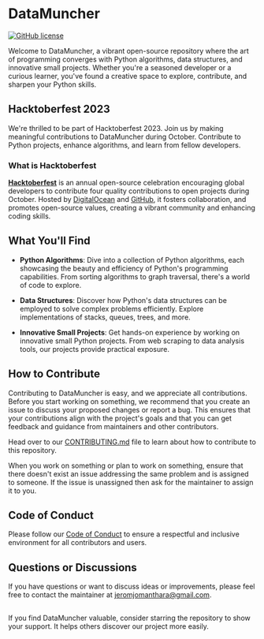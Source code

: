 # DataMuncher

[![GitHub license](https://img.shields.io/badge/license-MIT-blue.svg)](https://github.com/your-username/DataMuncher/blob/main/LICENSE)

Welcome to DataMuncher, a vibrant open-source repository where the art of programming converges with Python algorithms, data structures, and innovative small projects. Whether you're a seasoned developer or a curious learner, you've found a creative space to explore, contribute, and sharpen your Python skills.

## Hacktoberfest 2023

We're thrilled to be part of Hacktoberfest 2023. Join us by making meaningful contributions to DataMuncher during October. Contribute to Python projects, enhance algorithms, and learn from fellow developers.

### What is Hacktoberfest 

**[Hacktoberfest](https://hacktoberfest.com/)** is an annual open-source celebration encouraging global developers to contribute four quality contributions to open projects during October. Hosted by [DigitalOcean](https://www.digitalocean.com/blog/ten-years-hacktoberfest) and [GitHub](https://github.com/topics/hacktoberfest-2023), it fosters collaboration, and promotes open-source values, creating a vibrant community and enhancing coding skills.

## What You'll Find

- **Python Algorithms**: Dive into a collection of Python algorithms, each showcasing the beauty and efficiency of Python's programming capabilities. From sorting algorithms to graph traversal, there's a world of code to explore.

- **Data Structures**: Discover how Python's data structures can be employed to solve complex problems efficiently. Explore implementations of stacks, queues, trees, and more.

- **Innovative Small Projects**: Get hands-on experience by working on innovative small Python projects. From web scraping to data analysis tools, our projects provide practical exposure.

## How to Contribute

Contributing to DataMuncher is easy, and we appreciate all contributions. 
Before you start working on something, we recommend that you create an issue to discuss your proposed changes or report a bug. This ensures that your contributions align with the project's goals and that you can get feedback and guidance from maintainers and other contributors.

Head over to our [CONTRIBUTING.md](https://github.com/lordgrim18/DataMuncher/blob/main/CONTRIBUTING.md) file to learn about how to contribute to this repository.

When you work on something or plan to work on something, ensure that there doesn't exist an issue addressing the same problem and is assigned to someone. If the issue is unassigned then ask for the maintainer to assign it to you.


## Code of Conduct

Please follow our [Code of Conduct](https://github.com/lordgrim18/DataMuncher/blob/main/CODE_OF_CONDUCT.md) to ensure a respectful and inclusive environment for all contributors and users.

## Questions or Discussions

If you have questions or want to discuss ideas or improvements, please feel free to contact the maintainer at [jeromjomanthara@gmail.com](mailto:jeromjomanthara@gmail.com).



##

If you find DataMuncher valuable, consider starring the repository to show your support. It helps others discover our project more easily.
